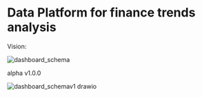 # Data Platform for finance trends analysis

Vision:

![dashboard_schema](https://github.com/michailow/trends-data-platform/assets/53381140/f511b367-c57f-4187-9924-91014fe31f1f)

alpha v1.0.0

![dashboard_schemav1 drawio](https://github.com/michailow/trends-data-platform/assets/53381140/c7658789-a9fb-4d74-a40f-47cb06b724a2)
